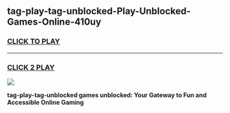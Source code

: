 
## tag-play-tag-unblocked-Play-Unblocked-Games-Online-410uy
<h3>
<a href="https://premium76.site?title=tag-play-tag-unblocked&ref=25A">CLICK TO PLAY</a></h3>
<hr>

<h3>
<a href="https://premium76.site?title=tag-play-tag-unblocked&ref=25A">CLICK 2 PLAY</a>
  
</h3>

<a href="https://premium76.site?title=tag-play-tag-unblocked&ref=25A"><img src="https://clearcache.store/games.png"></a>


**tag-play-tag-unblocked games unblocked: Your Gateway to Fun and Accessible Online Gaming**

